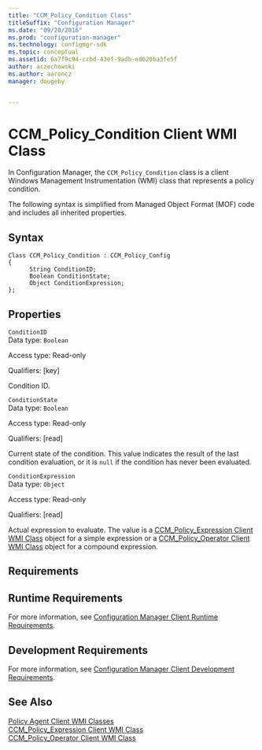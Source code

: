 ```yaml
---
title: "CCM_Policy_Condition Class"
titleSuffix: "Configuration Manager"
ms.date: "09/20/2016"
ms.prod: "configuration-manager"
ms.technology: configmgr-sdk
ms.topic: conceptual
ms.assetid: 6a7f9c94-ccbd-43ef-9adb-ed620ba3fe5f
author: aczechowski
ms.author: aaroncz
manager: dougeby


---
```

# CCM_Policy_Condition Client WMI Class
In Configuration Manager, the `CCM_Policy_Condition` class is a client Windows Management Instrumentation (WMI) class that represents a policy condition.  

 The following syntax is simplified from Managed Object Format (MOF) code and includes all inherited properties.  

## Syntax  

```  
Class CCM_Policy_Condition : CCM_Policy_Config  
{  
      String ConditionID;  
      Boolean ConditionState;  
      Object ConditionExpression;  
};  
```  

## Properties  
 `ConditionID`  
 Data type: `Boolean`  

 Access type: Read-only  

 Qualifiers: [key]  

 Condition ID.  

 `ConditionState`  
 Data type: `Boolean`  

 Access type: Read-only  

 Qualifiers: [read]  

 Current state of the condition. This value indicates the result of the last condition evaluation, or it is `null` if the condition has never been evaluated.  

 `ConditionExpression`  
 Data type: `Object`  

 Access type: Read-only  

 Qualifiers: [read]  

 Actual expression to evaluate. The value is a [CCM_Policy_Expression Client WMI Class](../../../../../develop/reference/core/clients/client-classes/ccm_policy_expression-client-wmi-class.md) object for a simple expression or a [CCM_Policy_Operator Client WMI Class](../../../../../develop/reference/core/clients/client-classes/ccm_policy_operator-client-wmi-class.md) object for a compound expression.  

## Requirements  

## Runtime Requirements  
 For more information, see [Configuration Manager Client Runtime Requirements](../../../../../develop/core/reqs/client-runtime-requirements.md).  

## Development Requirements  
 For more information, see [Configuration Manager Client Development Requirements](../../../../../develop/core/reqs/client-development-requirements.md).  

## See Also  
 [Policy Agent Client WMI Classes](../../../../../develop/reference/core/clients/client-classes/policy-agent-client-wmi-classes.md)   
 [CCM_Policy_Expression Client WMI Class](../../../../../develop/reference/core/clients/client-classes/ccm_policy_expression-client-wmi-class.md)   
 [CCM_Policy_Operator Client WMI Class](../../../../../develop/reference/core/clients/client-classes/ccm_policy_operator-client-wmi-class.md)
